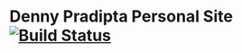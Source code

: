 # Denny Pradipta Personal Site [![Build Status](https://img.shields.io/endpoint.svg?url=https%3A%2F%2Factions-badge.atrox.dev%2Fdennypradipta%2Fdennypradipta.github.io%2Fbadge%3Fref%3Dsource&style=flat)](https://actions-badge.atrox.dev/dennypradipta/dennypradipta.github.io/goto?ref=source)

